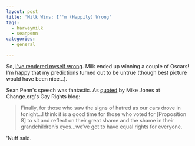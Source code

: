 ```yaml
---
layout: post
title: 'Milk Wins; I''m (Happily) Wrong'
tags:
  - harveymilk
  - seanpenn
categories:
  - general

---
```


So, <a href="http://www.levjoy.com/blog/2009/02/09/trust-me-milk-wont-win-an-oscar/">I've rendered myself wrong</a>.  Milk ended up winning a couple of Oscars!  I'm happy that my predictions turned out to be untrue (though best picture would have been nice...). 

Sean Penn's speech was fantastic.  As <a href="http://gayrights.change.org/blog/view/sean_penn_weve_got_to_have_equal_rights_for_all">quoted</a> by Mike Jones at Change.org's Gay Rights blog: 

<blockquote>Finally, for those who saw the signs of hatred as our cars drove in tonight...I think it is a good time for those who voted for [Proposition 8] to sit and reflect on their great shame and the shame in their grandchildren’s eyes…we’ve got to have equal rights for everyone.</blockquote>

'Nuff said. 
